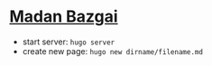 # [Madan Bazgai](https://madanbajgai.com.np)

- start server: `hugo server`
- create new page: `hugo new dirname/filename.md`
